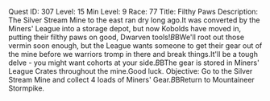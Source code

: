 Quest ID: 307
Level: 15
Min Level: 9
Race: 77
Title: Filthy Paws
Description: The Silver Stream Mine to the east ran dry long ago.It was converted by the Miners' League into a storage depot, but now Kobolds have moved in, putting their filthy paws on good, Dwarven tools!$B$BWe'll root out those vermin soon enough, but the League wants someone to get their gear out of the mine before we warriors tromp in there and break things.It'll be a tough delve - you might want cohorts at your side.$B$BThe gear is stored in Miners' League Crates throughout the mine.Good luck.
Objective: Go to the Silver Stream Mine and collect 4 loads of Miners' Gear.$B$BReturn to Mountaineer Stormpike.
